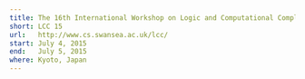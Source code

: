 ```yaml
---
title: The 16th International Workshop on Logic and Computational Complexity
short: LCC 15
url:   http://www.cs.swansea.ac.uk/lcc/
start: July 4, 2015
end:   July 5, 2015
where: Kyoto, Japan
---
```

